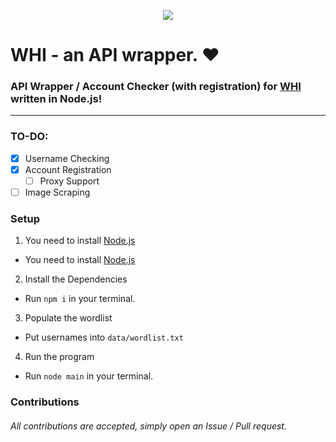 <p align="center">
  <img src="https://github-readme-stats.vercel.app/api/pin/?username=connuh&repo=whi&cache_seconds=86400&theme=default">
</p>

# WHI - an API wrapper. ❤️
### API Wrapper / Account Checker (with registration) for [WHI](https://weheartit.com) written in Node.js!
---
### TO-DO: 
- [x] Username Checking
- [x] Account Registration
    -  [ ] Proxy Support
- [ ] Image Scraping

### Setup

1. You need to install [Node.js](https://nodejs.org)
  
  - You need to install [Node.js](https://nodejs.org)
2. Install the Dependencies
  
  - Run `npm i` in your terminal.
3. Populate the wordlist

  - Put usernames into `data/wordlist.txt`
4. Run the program

  - Run `node main` in your terminal.

### Contributions
###### All contributions are accepted, simply open an Issue / Pull request.
